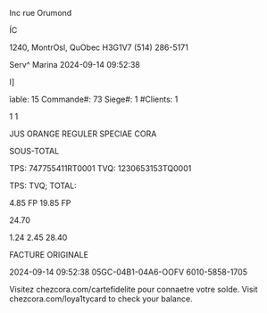 Inc
rue Orumond

ÍC

1240,
MontrOsl, QuObec
H3G1V7
(514) 286-5171

Serv^ Marina
2024-09-14 09:52:38

ا]

ĩable: 15 Commande#: 73 Siege#: 1
#Clients: 1

1
1

JUS ORANGE REGULER
SPECIAE CORA

SOUS-TOTAL

TPS: 747755411RT0001
TVQ: 1230653153TQ0001

TPS:
TVQ;
TOTAL:

4.85 FP
19.85 FP

24.70

1.24
2.45
28.40

FACTURE ORIGINALE

2024-09-14 09:52:38
05GC-04B1-04A6-OOFV
6010-5858-1705

Visitez chezcora.com/cartefidelite
pour connaetre votre solde.
Visit chezcora.com/loya1tycard
to check your balance.

